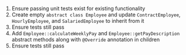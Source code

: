 1. Ensure passing unit tests exist for existing functionality
2. Create empty `abstract class Employee` and update `ContractEmployee`, `HourlyEmployee`, and `SalariedEmployee` to inherit from it
3. Ensure tests still pass
4. Add `Employee::calculateWeeklyPay` and `Employee::getPayDescription` abstract methods along with `@Override` annotation in children
5. Ensure tests still pass